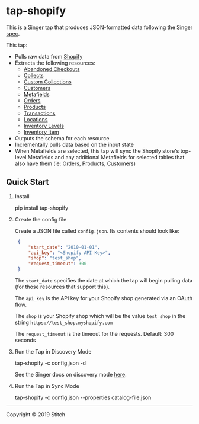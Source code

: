 # tap-shopify

This is a [Singer](https://singer.io) tap that produces JSON-formatted data
following the [Singer
spec](https://github.com/singer-io/getting-started/blob/master/SPEC.md).

This tap:

- Pulls raw data from [Shopify](https://help.shopify.com/en/api/reference)
- Extracts the following resources:
  - [Abandoned Checkouts](https://help.shopify.com/en/api/reference/orders/abandoned_checkouts)
  - [Collects](https://help.shopify.com/en/api/reference/products/collect)
  - [Custom Collections](https://help.shopify.com/en/api/reference/products/customcollection)
  - [Customers](https://help.shopify.com/en/api/reference/customers)
  - [Metafields](https://help.shopify.com/en/api/reference/metafield)
  - [Orders](https://help.shopify.com/en/api/reference/orders)
  - [Products](https://help.shopify.com/en/api/reference/products)
  - [Transactions](https://help.shopify.com/en/api/reference/orders/transaction)
  - [Locations](https://help.shopify.com/en/api/reference/inventory/location)
  - [Inventory Levels](https://help.shopify.com/en/api/reference/inventory/inventorylevel)
  - [Inventory Item](https://help.shopify.com/en/api/reference/inventory/inventoryitem)
- Outputs the schema for each resource
- Incrementally pulls data based on the input state
- When Metafields are selected, this tap will sync the Shopify store's top-level Metafields and any additional Metafields for selected tables that also have them (ie: Orders, Products, Customers)

## Quick Start

1. Install

    pip install tap-shopify

2. Create the config file

   Create a JSON file called `config.json`. Its contents should look like:

   ```json
    {
        "start_date": "2010-01-01",
        "api_key": "<Shopify API Key>",
        "shop": "test_shop",
        "request_timeout": 300
    }
    ```

   The `start_date` specifies the date at which the tap will begin pulling data
   (for those resources that support this).

   The `api_key` is the API key for your Shopify shop generated via an OAuth flow.

   The `shop` is your Shopify shop which will be the value `test_shop` in the string `https://test_shop.myshopify.com`

    The `request_timeout` is the timeout for the requests. Default: 300 seconds

4. Run the Tap in Discovery Mode

    tap-shopify -c config.json -d

   See the Singer docs on discovery mode
   [here](https://github.com/singer-io/getting-started/blob/master/docs/DISCOVERY_MODE.md#discovery-mode).

5. Run the Tap in Sync Mode

    tap-shopify -c config.json --properties catalog-file.json

---

Copyright &copy; 2019 Stitch
